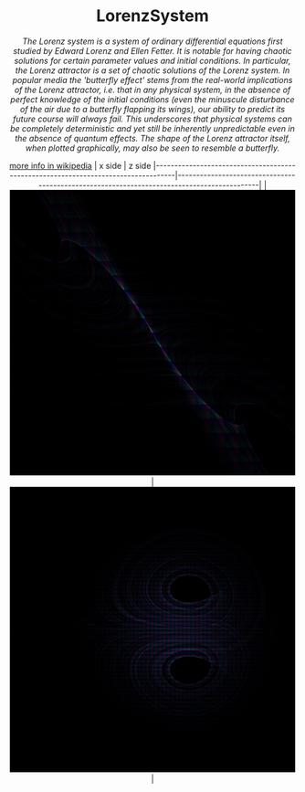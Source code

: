 
<div align="center">
  
# LorenzSystem

*The Lorenz system is a system of ordinary differential equations first studied by Edward Lorenz and Ellen Fetter. It is notable for having chaotic solutions for certain parameter values and initial conditions. In particular, the Lorenz attractor is a set of chaotic solutions of the Lorenz system. In popular media the 'butterfly effect' stems from the real-world implications of the Lorenz attractor, i.e. that in any physical system, in the absence of perfect knowledge of the initial conditions (even the minuscule disturbance of the air due to a butterfly flapping its wings), our ability to predict its future course will always fail. This underscores that physical systems can be completely deterministic and yet still be inherently unpredictable even in the absence of quantum effects. The shape of the Lorenz attractor itself, when plotted graphically, may also be seen to resemble a butterfly.* 

<a href = "https://en.wikipedia.org/wiki/Lorenz_system"> more info in wikipedia</a>
|  x side                                                                           | z side
|-----------------------------------------------------------------------------------|--------------------------------------------------------------------------------------------|
|<img width =500 src="https://github.com/ranon-rat/LorenzAttractor/blob/main/x.png">| <img width=500 src="https://github.com/ranon-rat/LorenzAttractor/blob/main/z.png?raw=true">|
</div>
